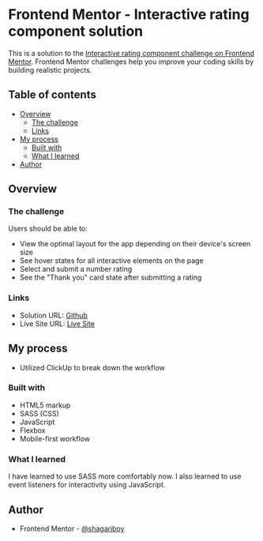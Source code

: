 # Frontend Mentor - Interactive rating component solution

This is a solution to the [Interactive rating component challenge on Frontend Mentor](https://www.frontendmentor.io/challenges/interactive-rating-component-koxpeBUmI). Frontend Mentor challenges help you improve your coding skills by building realistic projects. 

## Table of contents

- [Overview](#overview)
  - [The challenge](#the-challenge)
  - [Links](#links)
- [My process](#my-process)
  - [Built with](#built-with)
  - [What I learned](#what-i-learned)
- [Author](#author)

## Overview

### The challenge

Users should be able to:

- View the optimal layout for the app depending on their device's screen size
- See hover states for all interactive elements on the page
- Select and submit a number rating
- See the "Thank you" card state after submitting a rating

### Links

- Solution URL: [Github](https://github.com/Kevin27j/interactive-rating-component)
- Live Site URL: [Live Site](https://delightful-sunburst-264113.netlify.app/)

## My process

- Utilized ClickUp to break down the workflow

### Built with

- HTML5 markup
- SASS (CSS)
- JavaScript
- Flexbox
- Mobile-first workflow


### What I learned

I have learned to use SASS more comfortably now.
I also learned to use event listeners for interactivity using JavaScript.

## Author

- Frontend Mentor - [@shagariboy](https://www.frontendmentor.io/profile/shagariboy)

